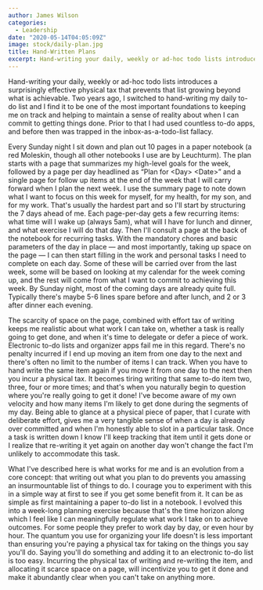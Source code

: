 ```yaml
---
author: James Wilson
categories:
  - Leadership
date: "2020-05-14T04:05:09Z"
image: stock/daily-plan.jpg
title: Hand-Written Plans
excerpt: Hand-writing your daily, weekly or ad-hoc todo lists introduces a surprisingly effective physical tax that prevents that list growing beyond what is achievable. Two years ago, I switched to hand-writing my daily to-do list and I find it to be one of the most important foundations to keeping me on track and helping to maintain a sense of reality about when I can commit to getting things done. Prior to that I had used countless to-do apps, and before then was trapped in the inbox-as-a-todo-list fallacy.
---
```


Hand-writing your daily, weekly or ad-hoc todo lists introduces a surprisingly effective physical tax that prevents that list growing beyond what is achievable. Two years ago, I switched to hand-writing my daily to-do list and I find it to be one of the most important foundations to keeping me on track and helping to maintain a sense of reality about when I can commit to getting things done. Prior to that I had used countless to-do apps, and before then was trapped in the inbox-as-a-todo-list fallacy.

Every Sunday night I sit down and plan out 10 pages in a paper notebook (a red Moleskin, though all other notebooks I use are by Leuchturm). The plan starts with a page that summarizes my high-level goals for the week, followed by a page per day headlined as “Plan for &lt;Day&gt; &lt;Date&gt;” and a single page for follow up items at the end of the week that I will carry forward when I plan the next week. I use the summary page to note down what I want to focus on this week for myself, for my health, for my son, and for my work. That's usually the hardest part and so I'll start by structuring the 7 days ahead of me. Each page-per-day gets a few recurring items: what time will I wake up (always 5am), what will I have for lunch and dinner, and what exercise I will do that day. Then I'll consult a page at the back of the notebook for recurring tasks. With the mandatory chores and basic parameters of the day in place — and most importantly, taking up space on the page — I can then start filling in the work and personal tasks I need to complete on each day. Some of these will be carried over from the last week, some will be based on looking at my calendar for the week coming up, and the rest will come from what I want to commit to achieving this week. By Sunday night, most of the coming days are already quite full. Typically there's maybe 5-6 lines spare before and after lunch, and 2 or 3 after dinner each evening.

The scarcity of space on the page, combined with effort tax of writing keeps me realistic about what work I can take on, whether a task is really going to get done, and when it's time to delegate or defer a piece of work. Electronic to-do lists and organizer apps fail me in this regard. There's no penalty incurred if I end up moving an item from one day to the next and there's often no limit to the number of items I can track. When you have to hand write the same item again if you move it from one day to the next then you incur a physical tax. It becomes tiring writing that same to-do item two, three, four or more times; and that's when you naturally begin to question where you're really going to get it done! I've become aware of my own velocity and how many items I'm likely to get done during the segments of my day. Being able to glance at a physical piece of paper, that I curate with deliberate effort, gives me a very tangible sense of when a day is already over committed and when I'm honestly able to slot in a particular task. Once a task is written down I know I'll keep tracking that item until it gets done or I realize that re-writing it yet again on another day won't change the fact I'm unlikely to accommodate this task.

What I've described here is what works for me and is an evolution from a core concept: that writing out what you plan to do prevents you amassing an insurmountable list of things to do. I courage you to experiment with this in a simple way at first to see if you get some benefit from it. It can be as simple as first maintaining a paper to-do list in a notebook. I evolved this into a week-long planning exercise because that's the time horizon along which I feel like I can meaningfully regulate what work I take on to achieve outcomes. For some people they prefer to work day by day, or even hour by hour. The quantum you use for organizing your life doesn't is less important than ensuring you're paying a physical tax for taking on the things you say you'll do. Saying you'll do something and adding it to an electronic to-do list is too easy. Incurring the physical tax of writing and re-writing the item, and allocating it scarce space on a page, will incentivize you to get it done and make it abundantly clear when you can't take on anything more.
